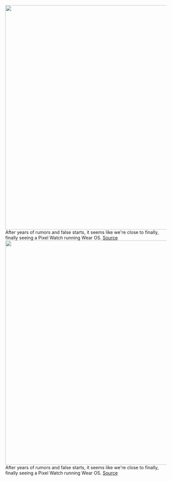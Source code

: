 <img src='https://cdn.vox-cdn.com/thumbor/2dgDy904zdRaNg7ha6zEYZP016o=/0x0:2040x1360/1200x800/filters:focal(857x517:1183x843)/cdn.vox-cdn.com/uploads/chorus_image/image/70754760/dbohn_211105_4864_0003.0.jpg' width='700px' /><br/>
After years of rumors and false starts, it seems like we're close to finally, finally seeing a Pixel Watch running Wear OS.
<a href='https://www.theverge.com/2022/4/15/23026915/pixel-watch-wear-os-wearables-smartwatch'> Source <a/><img src='https://cdn.vox-cdn.com/thumbor/2dgDy904zdRaNg7ha6zEYZP016o=/0x0:2040x1360/1200x800/filters:focal(857x517:1183x843)/cdn.vox-cdn.com/uploads/chorus_image/image/70754760/dbohn_211105_4864_0003.0.jpg' width='700px' /><br/>
After years of rumors and false starts, it seems like we're close to finally, finally seeing a Pixel Watch running Wear OS.
<a href='https://www.theverge.com/2022/4/15/23026915/pixel-watch-wear-os-wearables-smartwatch'> Source <a/>